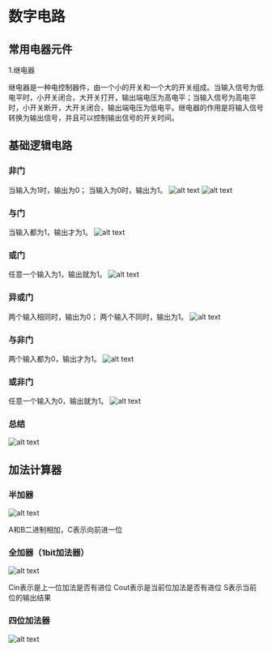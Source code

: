 # 数字电路

## 常用电器元件

1.继电器

继电器是一种电控制器件，由一个小的开关和一个大的开关组成。当输入信号为低电平时，小开关闭合，大开关打开，输出端电压为高电平；当输入信号为高电平时，小开关断开，大开关闭合，输出端电压为低电平。继电器的作用是将输入信号转换为输出信号，并且可以控制输出信号的开关时间。

## 基础逻辑电路

### 非门

当输入为1时，输出为0；
当输入为0时，输出为1。
![alt text](image.png)
![alt text](image-1.png)

### 与门

当输入都为1，输出才为1。
![alt text](image-2.png)

### 或门

任意一个输入为1，输出就为1。
![alt text](image-3.png)

### 异或门

两个输入相同时，输出为0；
两个输入不同时，输出为1。
![alt text](image-4.png)

### 与非门

两个输入都为0，输出才为1。
![alt text](image-5.png)

### 或非门

任意一个输入为0，输出就为1。
![alt text](image-6.png)

### 总结

![alt text](image-7.png)

## 加法计算器

### 半加器

![alt text](image-8.png)

A和B二进制相加，C表示向前进一位

### 全加器（1bit加法器）

![alt text](image-9.png)

Cin表示是上一位加法是否有进位
Cout表示是当前位加法是否有进位
S表示当前位的输出结果

### 四位加法器

![alt text](image-10.png)